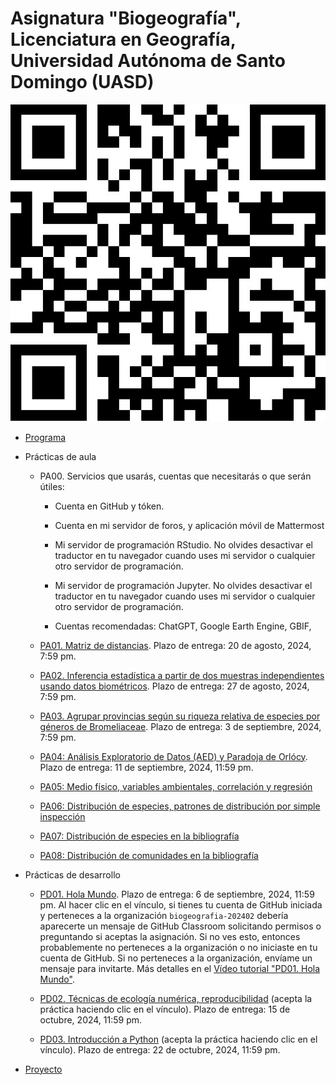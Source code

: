 # Asignatura "Biogeografía", Licenciatura en Geografía, Universidad Autónoma de Santo Domingo (UASD)

![](qr.jpg)

- [Programa](programa-biogeografia-202402.pdf)

- Prácticas de aula

  - PA00. Servicios que usarás, cuentas que necesitarás o que serán útiles:
  
    - Cuenta en GitHub y tóken.
    
    - Cuenta en mi servidor de foros, y aplicación móvil de Mattermost
  
    - Mi servidor de programación RStudio. No olvides desactivar el traductor en tu navegador cuando uses mi servidor o cualquier otro servidor de programación.
    
    - Mi servidor de programación Jupyter. No olvides desactivar el traductor en tu navegador cuando uses mi servidor o cualquier otro servidor de programación.
    
    - Cuentas recomendadas: ChatGPT, Google Earth Engine, GBIF, 
  
  - [PA01. Matriz de distancias](https://github.com/biogeografia-master/matriz-de-distancias). Plazo de entrega: 20 de agosto, 2024, 7:59 pm.
  
  - [PA02. Inferencia estadística a partir de dos muestras independientes usando datos biométricos](https://github.com/biogeografia-master/dos-muestras-independientes-biometria). Plazo de entrega: 27 de agosto, 2024, 7:59 pm.
  
  - [PA03. Agrupar provincias según su riqueza relativa de especies por géneros de Bromeliaceae](https://github.com/biogeografia-master/agrupamiento-por-riqueza). Plazo de entrega: 3 de septiembre, 2024, 7:59 pm.
  
  - [PA04: Análisis Exploratorio de Datos (AED) y Paradoja de Orlócy](https://github.com/biogeografia-master/aed-transformaciones-orlocy). Plazo de entrega: 11 de septiembre, 2024, 11:59 pm.
  
  - [PA05: Medio físico, variables ambientales, correlación y regresión](https://github.com/biogeografia-master/medio-fisico-variables-ambientales)

  - [PA06: Distribución de especies, patrones de distribución por simple inspección](https://github.com/biogeografia-master/patrones-distribucion-simple-inspeccion)
  
  - [PA07: Distribución de especies en la bibliografía](https://github.com/biogeografia-master/distribucion-de-especies-en-bibliografia)

  - [PA08: Distribución de comunidades en la bibliografía](https://github.com/biogeografia-master/distribucion-de-comunidades-en-bibliografia)

- Prácticas de desarrollo

  - [PD01. Hola Mundo](https://classroom.github.com/a/_gvZ1hV8). Plazo de entrega: 6 de septiembre, 2024, 11:59 pm. Al hacer clic en el vínculo, si tienes tu cuenta de GitHub iniciada y perteneces a la organización `biogeografia-202402` debería aparecerte un mensaje de GitHub Classroom solicitando permisos o preguntando si aceptas la asignación. Si no ves esto, entonces probablemente no perteneces a la organización o no iniciaste en tu cuenta de GitHub. Si no perteneces a la organización, envíame un mensaje para invitarte. Más detalles en el [Vídeo tutorial "PD01. Hola Mundo"](https://drive.google.com/file/d/1om49HJ7ndANraUPuT5a5gYEZRlELMoXB/view?usp=drive_link).
  
  - [PD02. Técnicas de ecología numérica, reproducibilidad](https://classroom.github.com/a/nDN0G70c) (acepta la práctica haciendo clic en el vínculo). Plazo de entrega: 15 de octubre, 2024, 11:59 pm.
  
  - [PD03. Introducción a Python](https://classroom.github.com/a/fQT1f7zt) (acepta la práctica haciendo clic en el vínculo). Plazo de entrega: 22 de octubre, 2024, 11:59 pm.
  
- [Proyecto](https://github.com/biogeografia-202402/proyecto)

